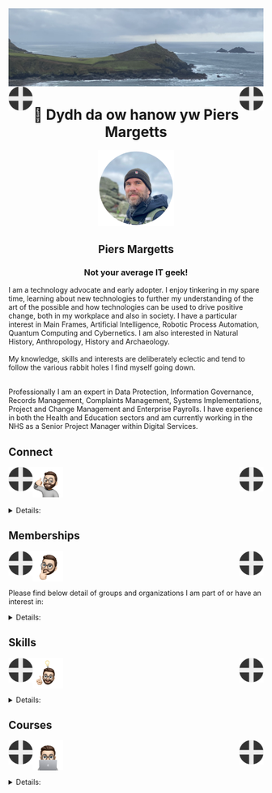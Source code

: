 <img align="center" src="/images/image.jpeg">
<img align="left" src="/images/Flag - St Piran.svg" width="48"><img align="right" src="/images/Flag - St Piran.svg" width="48"> <h1 align="center">👋 Dydh da ow hanow yw Piers Margetts</h1> 
<p align="center">
<img src="/images/PM Circle.png" width="150"></p>
<h2 align="center">Piers Margetts<br>
<h3 align="center">Not your average IT geek!</h3>        
I am a technology advocate and early adopter. I enjoy tinkering in my spare time, learning about new technologies to further my understanding of the art of the possible and how technologies can be used to drive positive change, both in my workplace and also in society. I have a particular interest in Main Frames, Artificial Intelligence, Robotic Process Automation, Quantum Computing and Cybernetics. I am also interested in Natural History, Anthropology, History and Archaeology.  <br><br>
My knowledge, skills and interests are deliberately eclectic and tend to follow the various rabbit holes I find myself going down. <br><br>

Professionally I am an expert in Data Protection, Information Governance, Records Management, Complaints Management, Systems Implementations, Project and Change Management and Enterprise Payrolls. I have experience in both the Health and Education sectors and am currently working in the NHS as a Senior Project Manager within Digital Services.

</p>


## Connect
<img align="left" src="/images/Flag - St Piran.svg" width="48"><img align="right" src="/images/Flag - St Piran.svg" width="48"> <img height="60" src="/images/connect-sticker.png">

<details>

<summary>Details:</summary>

</details>

## Memberships
<img align="left" src="/images/Flag - St Piran.svg" width="48"><img align="right" src="/images/Flag - St Piran.svg" width="48"> <img height="60" align="center" src="/images/thoughtful-sticker.png">

Please find below detail of groups and organizations I am part of or have an interest in:
<details>

<summary>Details:</summary>

[Royal Society of Arts](https://www.thersa.org/) (RSA)
<br>
[Royal Institution](https://www.rigb.org/) (Ri)
<br>
[Royal Society of Literature](https://rsliterature.org/) (RSL)
<br>
[Institute of Continuing Professional Development](https://www.cpdinstitute.org/) (iCPD)
<br>
[British Computer Society]( https://www.bcs.org/) (BCS)
<br>
[International Db2 Users Group](https://www.idug.org/home) (IDUG)
<br>
[Human Creator Alliance](https://humancreatoralliance.org/) (HCA)
<br>
[Cybernetics Society](https://cybsoc.org/)(CybS)
<br>
[Rexx Language Association](https://www.rexxla.org/) (RexxLA)
</details>

## Skills
<img align="left" src="/images/Flag - St Piran.svg" width="48"><img align="right" src="/images/Flag - St Piran.svg" width="48"> <img height="60" align="center" src="/images/ideas-sticker.png">

<details>

<summary>Details:</summary>

</details>


## Courses
<img align="left" src="/images/Flag - St Piran.svg" width="48"><img align="right" src="/images/Flag - St Piran.svg" width="48">
<img height="60" align="center" src="/images/skills-sticker.png">

<details>

<summary>Details:</summary>



### OpenLearn
To view my Open University OpenLearn profile and acheivements please click [here](https://www.open.edu/openlearn/profiles/zv599976)
<br>

### Credly Badges
To see all my Credly badges please click [here](https://www.credly.com/users/piers-margetts/badges)
<br>
<br>
My most recent badges:
<br>
<br>
<!--START_SECTION:badges-->
[![Generative AI Essentials for Cybersecurity](https://images.credly.com/size/110x110/images/69c4c53b-5f46-4709-b631-b5a8d179718c/image.png)](http://www.credly.com/badges/e314a45a-6a27-4d93-97ff-2a2c3d3f001e "Generative AI Essentials for Cybersecurity")
[![IBM AI Ladder: A Framework for Deploying AI in your Enterprise](https://images.credly.com/size/110x110/images/7718dcb7-9c6f-40ff-8aeb-48ef42585729/Coursera_-_AI_Ladder_Essentials.png)](http://www.credly.com/badges/e13a92b8-481e-4d55-b7bf-459bf2ac9ee5 "IBM AI Ladder: A Framework for Deploying AI in your Enterprise")
[![Data Science Orientation](https://images.credly.com/size/110x110/images/5fc2d535-e716-46c4-881a-f4822b8da0e5/Cognitive_Class_-_What_is_Data_Science.png)](http://www.credly.com/badges/410fc1f4-9d11-4512-8899-28eb16eeafd2 "Data Science Orientation")
[![IBM Automation Decision Services - Tech Jam](https://images.credly.com/size/110x110/images/dde9b6f0-36bf-49e5-aa98-873d4947102d/image.png)](http://www.credly.com/badges/ca4078d9-d2b5-4771-ac89-033a9e0efe9b "IBM Automation Decision Services - Tech Jam")
[![IBM FileNet Content Manager - Tech Jam](https://images.credly.com/size/110x110/images/7ba35c1f-ca1f-4283-99ce-cc717bcc0527/image.png)](http://www.credly.com/badges/2e372262-3fca-451e-ac5f-ad2528edfb6f "IBM FileNet Content Manager - Tech Jam")
[![IBM App Connect Enterprise 12 Application Development I](https://images.credly.com/size/110x110/images/dd6ceafc-1fd9-4fe6-820e-531634f09106/image.png)](http://www.credly.com/badges/9e141c15-ab16-4e3d-91f7-b69e489a795f "IBM App Connect Enterprise 12 Application Development I")
[![Quantum Explorer 2023: Intermediate](https://images.credly.com/size/110x110/images/94a50ab2-6939-40df-93d6-86b1322271ab/image.png)](http://www.credly.com/badges/13dea5e3-1741-455a-ba8a-a52c1e3df255 "Quantum Explorer 2023: Intermediate")
[![Generative AI: Impact, Considerations, and Ethical Issues](https://images.credly.com/size/110x110/images/825f820e-800b-4b5f-bed4-2ea4cf856e5b/image.png)](http://www.credly.com/badges/6a8561c3-b192-4b31-a47e-e3d9d06c1bec "Generative AI: Impact, Considerations, and Ethical Issues")
[![Generative AI: Business Transformation and Career Growth](https://images.credly.com/size/110x110/images/9fde66ff-5b88-4ada-be3f-8c466694b428/image.png)](http://www.credly.com/badges/0c92287d-fa30-4614-847b-54da8c12d123 "Generative AI: Business Transformation and Career Growth")
[![Generative AI: Foundation Models and Platforms](https://images.credly.com/size/110x110/images/69555de5-5d92-41e9-a2d6-6d5af1aabcf0/image.png)](http://www.credly.com/badges/1e8a1482-4723-408e-872c-5560dd74978d "Generative AI: Foundation Models and Platforms")
[![Generative AI: Prompt Engineering](https://images.credly.com/size/110x110/images/d2ee9e20-a398-40cb-95bb-4d2020956fe7/image.png)](http://www.credly.com/badges/965c84ab-ae13-449d-bc4d-499809df7a07 "Generative AI: Prompt Engineering")
[![Generative AI Essentials](https://images.credly.com/size/110x110/images/75d6dc6d-3c20-4e98-8573-cbcddd622f0e/image.png)](http://www.credly.com/badges/920da52d-b020-4926-a1b5-602e49a6b84f "Generative AI Essentials")
[![Getting Started with SAS and Kubernetes](https://images.credly.com/size/110x110/images/7a75e853-0c2f-4c40-817c-f3360ee34131/image.png)](http://www.credly.com/badges/4169c7a3-3ce7-4471-806a-4276d4ef3f37 "Getting Started with SAS and Kubernetes")
[![Data Literacy in Practice](https://images.credly.com/size/110x110/images/faaa1826-703f-4df8-9db9-4d297927f8fd/168058-badges-Learn-DataLiteracy.png)](http://www.credly.com/badges/30692e90-9570-4d16-bae9-c561e34d6010 "Data Literacy in Practice")
[![IBM CLM® for SAFe® - Level 1](https://images.credly.com/size/110x110/images/fb0ed3a5-d027-4134-87a3-ea2737e5b36f/image.png)](http://www.credly.com/badges/35a755d0-3988-4104-92ea-84962c9efa8c "IBM CLM® for SAFe® - Level 1")
[![Neuro-Symbolic AI Essentials](https://images.credly.com/size/110x110/images/4f2fd557-268e-4b82-bab9-14b46989fde9/image.png)](http://www.credly.com/badges/9cc2a515-2aba-4b1b-be5b-1bbb5720766a "Neuro-Symbolic AI Essentials")
[![z/Architecture Assembler Language - Part 2: Machine Instructions](https://images.credly.com/size/110x110/images/a77edd97-b8f9-4b6b-8a05-8f28f7b3ab92/image.png)](http://www.credly.com/badges/42f85367-2241-4a97-82ad-92c0babed3c2 "z/Architecture Assembler Language - Part 2: Machine Instructions")
[![Fundamentals of Agile Project Management](https://images.credly.com/size/110x110/images/2677386a-c65f-4d4d-89f2-5b0babbc77d2/KickoffAgileBadge.png)](http://www.credly.com/badges/317f84c3-a333-4b9f-856e-e456aab7d429 "Fundamentals of Agile Project Management")
[![Fundamentals of Predictive Project Management](https://images.credly.com/size/110x110/images/37f7183c-9a25-4c72-916d-0c21572f5875/image.png)](http://www.credly.com/badges/09f5bd2c-ad01-4264-8fe3-4f66c61ad03a "Fundamentals of Predictive Project Management")
[![Generative AI Overview for Project Managers](https://images.credly.com/size/110x110/images/05de6fa7-8633-437c-80b5-7ee73779a87f/image.png)](http://www.credly.com/badges/2bddcb3a-feaf-4c97-8bce-d79ca493c7dc "Generative AI Overview for Project Managers")
[![IBM Process Mining - Business Analyst - Intermediate](https://images.credly.com/size/110x110/images/6172f032-be56-4e42-a454-7151b38e993e/image.png)](http://www.credly.com/badges/3c8ee98f-a221-4507-baad-1d2fd802d12f "IBM Process Mining - Business Analyst - Intermediate")
[![Maximo Application Suite Introduction 2024](https://images.credly.com/size/110x110/images/63d30c6d-6947-4d2d-9188-b1485ed43033/Maximo_20Application_20Suite_20Introduction_202024.png)](http://www.credly.com/badges/3db1350e-431c-4ecf-ab4c-a808dd6e9d0b "Maximo Application Suite Introduction 2024")
[![IBM Planning Analytics for Microsoft Excel V2.0.x Analyze Data](https://images.credly.com/size/110x110/images/e55fe04c-ff44-45bd-9eb9-6ce1011176e9/image.png)](http://www.credly.com/badges/76d14a56-8072-4b47-b874-d9aecb1f2507 "IBM Planning Analytics for Microsoft Excel V2.0.x Analyze Data")
[![IMS Database Application Programming](https://images.credly.com/size/110x110/images/80907529-1762-4539-a212-018ef9dee81f/image.png)](http://www.credly.com/badges/037f78f5-4a5a-4745-8aee-c34a2a8e1d3e "IMS Database Application Programming")
[![IMS Fast Path Implementation](https://images.credly.com/size/110x110/images/a25cb3f7-783c-4003-9efc-4624fe9873c2/image.png)](http://www.credly.com/badges/cf77a34f-32dd-435b-a8d7-f86ffa5a1a37 "IMS Fast Path Implementation")
[![Fundamentals of IBM Cloud Associate SRE V2](https://images.credly.com/size/110x110/images/4520725d-b82b-4914-8d66-9924a361ed0b/image.png)](http://www.credly.com/badges/ca45096c-b8bb-40fc-bd5f-fffd31992dc5 "Fundamentals of IBM Cloud Associate SRE V2")
[![IMS Database Performance and Tuning](https://images.credly.com/size/110x110/images/7710e457-de89-46d2-a57f-1a22d4a37b6d/image.png)](http://www.credly.com/badges/aed843cd-6758-452a-ae5e-69658ca12d06 "IMS Database Performance and Tuning")
[![IMS Data Sharing](https://images.credly.com/size/110x110/images/4feb1db5-4838-42f0-8f15-48e0f7d65cd8/image.png)](http://www.credly.com/badges/f85a81ef-dba7-4fd7-89d3-dc4642a1d03a "IMS Data Sharing")
[![IMS System Programming in a DBCTL Environment](https://images.credly.com/size/110x110/images/4a983234-9f68-4772-b603-5896f58fd20b/image.png)](http://www.credly.com/badges/a8c78207-33c8-49f4-b741-463553d6e9a0 "IMS System Programming in a DBCTL Environment")
[![COBOL Programming with VSCode](https://images.credly.com/size/110x110/images/e4bc9868-9e6f-45be-adc6-8e075dd4e23c/image.png)](http://www.credly.com/badges/588cdcc0-cbcc-496a-b92f-8f248028d7f7 "COBOL Programming with VSCode")
[![Robots are coming! Build IoT apps with Watson AI, Swift, and Node-RED](https://images.credly.com/size/110x110/images/04643f18-f39a-40b5-b769-82a08d826deb/Building_IoT_Applications_Swift_-_NodeRed_-_IDSN.png)](http://www.credly.com/badges/13cde84e-8012-4cdf-9123-2b10eb9514bb "Robots are coming! Build IoT apps with Watson AI, Swift, and Node-RED")
[![IMS High Availabiity Large Database (HALDB)](https://images.credly.com/size/110x110/images/af1c18cb-8cfa-4af2-9aaf-41e6ce0c4a91/image.png)](http://www.credly.com/badges/7f75f27a-0b57-420b-a07e-1a9740f1ceb0 "IMS High Availabiity Large Database (HALDB)")
[![Introduction to the PL/I Programming Language](https://images.credly.com/size/110x110/images/c2f2afd2-672b-4bab-be9d-34250587a53a/Intro_20to_20the_20PL_20I_20Programming_20Language.png)](http://www.credly.com/badges/b03a43c5-2bce-493e-8d1a-26a47e0c6242 "Introduction to the PL/I Programming Language")
[![IMS System Programming: Database and Transaction Management](https://images.credly.com/size/110x110/images/9c763355-cf49-44b5-ba70-fcef86f09430/image.png)](http://www.credly.com/badges/4dd94716-cf9f-446e-87c0-06c0ebe58baf "IMS System Programming: Database and Transaction Management")
[![IMS Database Recovery Control (DBRC)](https://images.credly.com/size/110x110/images/6d8d1302-9500-4d0e-b54c-3003b0f7618c/image.png)](http://www.credly.com/badges/a5a620a2-bca6-4197-b59a-832d9a26d0a8 "IMS Database Recovery Control (DBRC)")
[![IBM Business Automation Workflow - Tech Jam](https://images.credly.com/size/110x110/images/c199e284-0374-4e69-a3c2-b6cba93e7d9b/image.png)](http://www.credly.com/badges/898bf2b5-be44-47a0-a21f-d5836ffe9440 "IBM Business Automation Workflow - Tech Jam")
[![Automatic Binary Optimizer for z/OS Essentials V2](https://images.credly.com/size/110x110/images/31d5e977-0664-47a4-a21e-11b7f2f10b1f/image.png)](http://www.credly.com/badges/8303e554-4022-4630-bce0-04188f53b567 "Automatic Binary Optimizer for z/OS Essentials V2")
[![IBM Automation Document Processing Tech Jam](https://images.credly.com/size/110x110/images/40f6086c-637f-4aee-929e-021acfc0736a/image.png)](http://www.credly.com/badges/6d851be2-6c97-49b5-ad78-6b2b9d1e6ffb "IBM Automation Document Processing Tech Jam")
[![Attack Flows v2: How to Model and Sequence Attacks](https://images.credly.com/size/110x110/images/7c65e33e-e4f7-41cf-bb2d-04372b4d5a17/image.png)](http://www.credly.com/badges/5c389c79-0d1f-4f1a-8ca7-2f2d33513e9b "Attack Flows v2: How to Model and Sequence Attacks")
[![Technical Introduction to Cybersecurity 1.0](https://images.credly.com/size/110x110/images/38484a57-5b41-4411-aaf3-63030da63993/image.png)](http://www.credly.com/badges/f98a6eed-915b-46e9-a1b3-f47961410094 "Technical Introduction to Cybersecurity 1.0")
[![IBM Robotic Process Automation - Tech Jam](https://images.credly.com/size/110x110/images/20c3af2c-2f43-48b4-9a6c-b33db1401032/image.png)](http://www.credly.com/badges/4b069f6c-fae2-4b0a-8f07-e79ae39522a1 "IBM Robotic Process Automation - Tech Jam")
[![Data Science for Business - Level 2](https://images.credly.com/size/110x110/images/fcfe3eb4-19f2-47f5-af31-1f33b659d6ed/Data_Sci_Business_Level_2_-_CC_-_2019.png)](http://www.credly.com/badges/c813f898-e956-4fb8-b7e5-c344282ffcbd "Data Science for Business - Level 2")
[![Introduction to the Threat Landscape 2.0](https://images.credly.com/size/110x110/images/083854d8-3a8f-465c-b414-19507f9703d9/image.png)](http://www.credly.com/badges/1fce3337-b111-42ac-b01b-d6bcccdee9d7 "Introduction to the Threat Landscape 2.0")
[![Getting Started in Cybersecurity 2.0](https://images.credly.com/size/110x110/images/39641a02-c97f-40d0-8773-d3a475954e9e/image.png)](http://www.credly.com/badges/04fb5ae3-f322-402a-a38f-f4b5de97bd6f "Getting Started in Cybersecurity 2.0")
[![Proofpoint Certified Identity Threat Specialist 2023](https://images.credly.com/size/110x110/images/ae3eebcf-3706-41eb-b4ea-df4edb489853/image.png)](http://www.credly.com/badges/d4a25dec-a1eb-4f0f-ad11-966ef22f09ac "Proofpoint Certified Identity Threat Specialist 2023")
[![MRO Inventory Optimization Technical Essentials](https://images.credly.com/size/110x110/images/c2eecfad-352d-4904-97c1-70da516aec59/MRO_20Inventory_20Optimization_20Technical_20Essentials.png)](http://www.credly.com/badges/7fb23a05-f8b6-4da0-b75d-0cbe25140dde "MRO Inventory Optimization Technical Essentials")
[![IMS Shared Queues](https://images.credly.com/size/110x110/images/13011da4-e45d-42f9-a53a-17d1c00b183c/image.png)](http://www.credly.com/badges/13839bfe-6159-40af-aba0-104206e2c07b "IMS Shared Queues")
[![Applied Data Science with R - Level 2](https://images.credly.com/size/110x110/images/22c81aed-7c41-4043-ad1e-119c73a44f54/Applied_Data_Science_with_R.png)](http://www.credly.com/badges/bfe3f162-d400-4c94-87f3-3cbb53bb01f1 "Applied Data Science with R - Level 2")
<!--END_SECTION:badges-->
</details>

